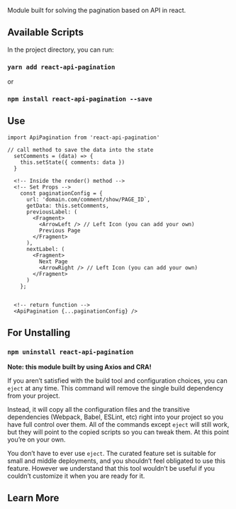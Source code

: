 Module built for solving the pagination based on API in react.

## Available Scripts

In the project directory, you can run:

### `yarn add react-api-pagination`
or 
### `npm install react-api-pagination --save`

## Use 

`import ApiPagination from 'react-api-pagination'`
```
// call method to save the data into the state
  setComments = (data) => {
    this.setState({ comments: data })
  }

  <!-- Inside the render() method -->
  <!-- Set Props -->
    const paginationConfig = {
      url: 'domain.com/comment/show/PAGE_ID`,
      getData: this.setComments,
      previousLabel: (
        <Fragment>
          <ArrowLeft /> // Left Icon (you can add your own)
          Previous Page
        </Fragment>
      ),
      nextLabel: (
        <Fragment>
          Next Page
          <ArrowRight /> // Left Icon (you can add your own)
        </Fragment>
      )
    };


  <!-- return function -->
  <ApiPagination {...paginationConfig} />
```






## For Unstalling
### `npm uninstall react-api-pagination`

**Note: this module built by using Axios and CRA!**

If you aren’t satisfied with the build tool and configuration choices, you can `eject` at any time. This command will remove the single build dependency from your project.

Instead, it will copy all the configuration files and the transitive dependencies (Webpack, Babel, ESLint, etc) right into your project so you have full control over them. All of the commands except `eject` will still work, but they will point to the copied scripts so you can tweak them. At this point you’re on your own.

You don’t have to ever use `eject`. The curated feature set is suitable for small and middle deployments, and you shouldn’t feel obligated to use this feature. However we understand that this tool wouldn’t be useful if you couldn’t customize it when you are ready for it.

## Learn More

